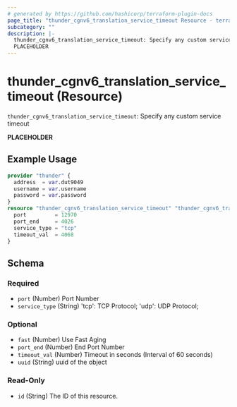 ```yaml
---
# generated by https://github.com/hashicorp/terraform-plugin-docs
page_title: "thunder_cgnv6_translation_service_timeout Resource - terraform-provider-thunder"
subcategory: ""
description: |-
  thunder_cgnv6_translation_service_timeout: Specify any custom service timeout
  PLACEHOLDER
---
```


# thunder_cgnv6_translation_service_timeout (Resource)

`thunder_cgnv6_translation_service_timeout`: Specify any custom service timeout

__PLACEHOLDER__

## Example Usage

```terraform
provider "thunder" {
  address  = var.dut9049
  username = var.username
  password = var.password
}
resource "thunder_cgnv6_translation_service_timeout" "thunder_cgnv6_translation_service_timeout" {
  port         = 12970
  port_end     = 4026
  service_type = "tcp"
  timeout_val  = 4068
}
```

<!-- schema generated by tfplugindocs -->
## Schema

### Required

- `port` (Number) Port Number
- `service_type` (String) 'tcp': TCP Protocol; 'udp': UDP Protocol;

### Optional

- `fast` (Number) Use Fast Aging
- `port_end` (Number) End Port Number
- `timeout_val` (Number) Timeout in seconds (Interval of 60 seconds)
- `uuid` (String) uuid of the object

### Read-Only

- `id` (String) The ID of this resource.


